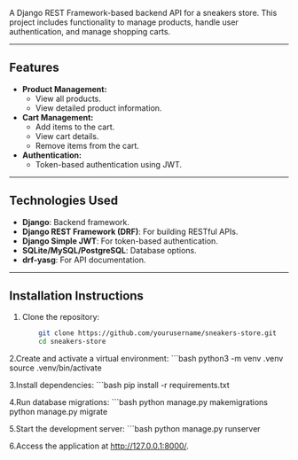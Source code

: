 
A Django REST Framework-based backend API for a sneakers store. This project includes functionality to manage products, handle user authentication, and manage shopping carts.

---

## Features

- **Product Management:**
  - View all products.
  - View detailed product information.
- **Cart Management:**
  - Add items to the cart.
  - View cart details.
  - Remove items from the cart.
- **Authentication:**
  - Token-based authentication using JWT.

---

## Technologies Used

- **Django**: Backend framework.
- **Django REST Framework (DRF)**: For building RESTful APIs.
- **Django Simple JWT**: For token-based authentication.
- **SQLite/MySQL/PostgreSQL**: Database options.
- **drf-yasg**: For API documentation.

---

## Installation Instructions

1. Clone the repository:
    ```bash
        git clone https://github.com/yourusername/sneakers-store.git
        cd sneakers-store

2.Create and activate a virtual environment:
    ```bash
    python3 -m venv .venv
    source .venv/bin/activate

3.Install dependencies:
    ```bash
    pip install -r requirements.txt

4.Run database migrations:
    ```bash
    python manage.py makemigrations
    python manage.py migrate

5.Start the development server:
    ```bash
    python manage.py runserver

6.Access the application at http://127.0.0.1:8000/.

